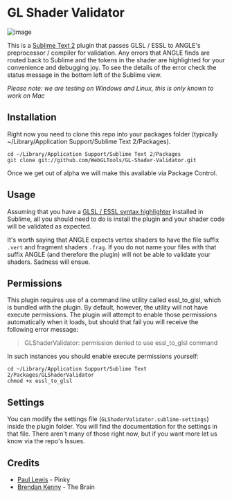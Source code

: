 # GL Shader Validator

![image](http://aerotwist.com/glshadervalidator/screenshot.png)

This is a [Sublime Text 2](http://www.sublimetext.com/) plugin that passes GLSL / ESSL to ANGLE's
preprocessor / compiler for validation.
Any errors that ANGLE finds are routed back to Sublime and the tokens in
the shader are highlighted for your convenience and debugging joy.
To see the details of the error check the status message in the bottom left of the
Sublime view.

_Please note: we are testing on Windows and Linux, this is only known to work on Mac_

## Installation

Right now you need to clone this repo into your packages folder
(typically ~/Library/Application Support/Sublime Text 2/Packages).

```
cd ~/Library/Application Support/Sublime Text 2/Packages
git clone git://github.com/WebGLTools/GL-Shader-Validator.git
```

Once we get out of alpha we will make this available via Package Control.

## Usage

Assuming that you have a [GLSL / ESSL syntax highlighter](https://github.com/euler0/sublime-glsl) installed in Sublime, all you should need to do
is install the plugin and your shader code will be validated as expected.

It's worth saying that ANGLE expects vertex shaders to have the file
suffix `.vert` and fragment shaders `.frag`. If you do not name your files
with that suffix ANGLE (and therefore the plugin) will not be able
to validate your shaders. Sadness will ensue.

## Permissions

This plugin requires use of a command line utility called essl_to_glsl, which is bundled with the plugin. By default,
however, the utility will not have execute permissions. The plugin will attempt to enable those permissions automatically when it loads, but
should that fail you will receive the following error message:

> GLShaderValidator: permission denied to use essl_to_glsl command

In such instances you should enable execute permissions yourself:

```
cd ~/Library/Application Support/Sublime Text 2/Packages/GLShaderValidator
chmod +x essl_to_glsl
```

## Settings

You can modify the settings file (`GLShaderValidator.sublime-settings`) inside
the plugin folder. You will find the documentation for the settings in
that file. There aren't many of those right now, but if you want more let us
know via the repo's Issues.

## Credits

* [Paul Lewis](http://aerotwist.com) - Pinky
* [Brendan Kenny](http://extremelysatisfactorytotalitarianism.com/) - The Brain
